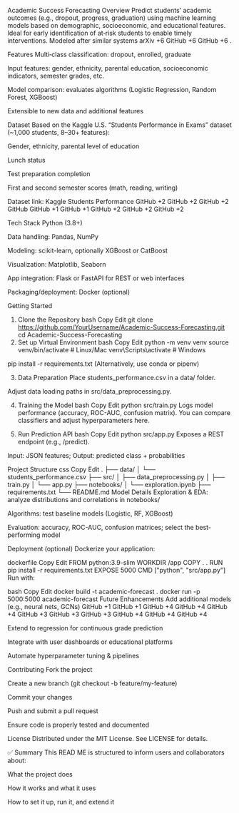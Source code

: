 Academic Success Forecasting
Overview
Predict students’ academic outcomes (e.g., dropout, progress, graduation) using machine learning models based on demographic, socioeconomic, and educational features. Ideal for early identification of at‑risk students to enable timely interventions. Modeled after similar systems 
arXiv
+6
GitHub
+6
GitHub
+6
.

Features
Multi‑class classification: dropout, enrolled, graduate

Input features: gender, ethnicity, parental education, socioeconomic indicators, semester grades, etc.

Model comparison: evaluates algorithms (Logistic Regression, Random Forest, XGBoost)

Extensible to new data and additional features

Dataset
Based on the Kaggle U.S. “Students Performance in Exams” dataset (~1,000 students, 8–30+ features):

Gender, ethnicity, parental level of education

Lunch status

Test preparation completion

First and second semester scores (math, reading, writing)

Dataset link: Kaggle Students Performance 
GitHub
+2
GitHub
+2
GitHub
+2
GitHub
GitHub
+1
GitHub
+1
GitHub
+2
GitHub
+2
GitHub
+2

Tech Stack
Python (3.8+)

Data handling: Pandas, NumPy

Modeling: scikit-learn, optionally XGBoost or CatBoost

Visualization: Matplotlib, Seaborn

App integration: Flask or FastAPI for REST or web interfaces

Packaging/deployment: Docker (optional)

Getting Started
1. Clone the Repository
bash
Copy
Edit
git clone https://github.com/YourUsername/Academic-Success-Forecasting.git
cd Academic-Success-Forecasting
2. Set up Virtual Environment
bash
Copy
Edit
python -m venv venv
source venv/bin/activate  # Linux/Mac
venv\Scripts\activate     # Windows

pip install -r requirements.txt
(Alternatively, use conda or pipenv)

3. Data Preparation
Place students_performance.csv in a data/ folder.

Adjust data loading paths in src/data_preprocessing.py.

4. Training the Model
bash
Copy
Edit
python src/train.py
Logs model performance (accuracy, ROC-AUC, confusion matrix). You can compare classifiers and adjust hyperparameters here.

5. Run Prediction API
bash
Copy
Edit
python src/app.py
Exposes a REST endpoint (e.g., /predict).

Input: JSON features; Output: predicted class + probabilities

Project Structure
css
Copy
Edit
.
├── data/
│   └── students_performance.csv
├── src/
│   ├── data_preprocessing.py
│   ├── train.py
│   └── app.py
├── notebooks/
│   └── exploration.ipynb
├── requirements.txt
└── README.md
Model Details
Exploration & EDA: analyze distributions and correlations in notebooks/

Algorithms: test baseline models (Logistic, RF, XGBoost)

Evaluation: accuracy, ROC-AUC, confusion matrices; select the best-performing model

Deployment (optional)
Dockerize your application:

dockerfile
Copy
Edit
FROM python:3.9-slim
WORKDIR /app
COPY . .
RUN pip install -r requirements.txt
EXPOSE 5000
CMD ["python", "src/app.py"]
Run with:

bash
Copy
Edit
docker build -t academic-forecast .
docker run -p 5000:5000 academic-forecast
Future Enhancements
Add additional models (e.g., neural nets, GCNs) 
GitHub
+1
GitHub
+1
GitHub
+4
GitHub
+4
GitHub
+4
GitHub
+3
GitHub
+3
GitHub
+3
GitHub
+4
GitHub
+4
GitHub
+4

Extend to regression for continuous grade prediction

Integrate with user dashboards or educational platforms

Automate hyperparameter tuning & pipelines

Contributing
Fork the project

Create a new branch (git checkout -b feature/my-feature)

Commit your changes

Push and submit a pull request

Ensure code is properly tested and documented

License
Distributed under the MIT License. See LICENSE for details.

✅ Summary
This READ ME is structured to inform users and collaborators about:

What the project does

How it works and what it uses

How to set it up, run it, and extend it
